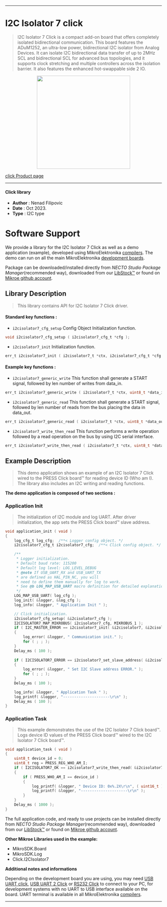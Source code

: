 
---
# I2C Isolator 7 click

> I2C Isolator 7 Click is a compact add-on board that offers completely isolated bidirectional communication. This board features the ADuM1252, an ultra-low power, bidirectional I2C isolator from Analog Devices. It can isolate I2C bidirectional data transfer of up to 2MHz SCL and bidirectional SCL for advanced bus topologies, and it supports clock stretching and multiple controllers across the isolation barrier. It also features the enhanced hot-swappable side 2 IO.

<p align="center">
  <img src="https://download.mikroe.com/images/click_for_ide/i2cisolator7_click.png" height=300px>
</p>

[click Product page](https://www.mikroe.com/i2c-isolator-7-click)

---


#### Click library

- **Author**        : Nenad Filipovic
- **Date**          : Oct 2023.
- **Type**          : I2C type


# Software Support

We provide a library for the I2C Isolator 7 Click
as well as a demo application (example), developed using MikroElektronika
[compilers](https://www.mikroe.com/necto-studio).
The demo can run on all the main MikroElektronika [development boards](https://www.mikroe.com/development-boards).

Package can be downloaded/installed directly from *NECTO Studio Package Manager*(recommended way), downloaded from our [LibStock&trade;](https://libstock.mikroe.com) or found on [Mikroe github account](https://github.com/MikroElektronika/mikrosdk_click_v2/tree/master/clicks).

## Library Description

> This library contains API for I2C Isolator 7 Click driver.

#### Standard key functions :

- `i2cisolator7_cfg_setup` Config Object Initialization function.
```c
void i2cisolator7_cfg_setup ( i2cisolator7_cfg_t *cfg );
```

- `i2cisolator7_init` Initialization function.
```c
err_t i2cisolator7_init ( i2cisolator7_t *ctx, i2cisolator7_cfg_t *cfg );
```

#### Example key functions :

- `i2cisolator7_generic_write` This function shall generate a START signal, followed by len number of writes from data_in.
```c
err_t i2cisolator7_generic_write ( i2cisolator7_t *ctx, uint8_t *data_in, uint8_t len );
```

- `i2cisolator7_generic_read` This function shall generate a START signal, followed by len number of reads from the bus placing the data in data_out.
```c
err_t i2cisolator7_generic_read ( i2cisolator7_t *ctx, uint8_t *data_out, uint8_t len );
```

- `i2cisolator7_write_then_read` This function performs a write operation followed by a read operation on the bus by using I2C serial interface.
```c
err_t i2cisolator7_write_then_read ( i2cisolator7_t *ctx, uint8_t *data_in, uint8_t len_write_data, uint8_t *data_out, uint8_t len_read_data );
```

## Example Description

> This demo application shows an example of an I2C Isolator 7 Click 
> wired to the PRESS Click board™ for reading device ID (Who am I).
> The library also includes an I2C writing and reading functions.

**The demo application is composed of two sections :**

### Application Init

> The initialization of I2C module and log UART.
> After driver initialization, the app sets the PRESS Click board™ slave address.

```c
void application_init ( void ) 
{
    log_cfg_t log_cfg;  /**< Logger config object. */
    i2cisolator7_cfg_t i2cisolator7_cfg;  /**< Click config object. */

    /** 
     * Logger initialization.
     * Default baud rate: 115200
     * Default log level: LOG_LEVEL_DEBUG
     * @note If USB_UART_RX and USB_UART_TX 
     * are defined as HAL_PIN_NC, you will 
     * need to define them manually for log to work. 
     * See @b LOG_MAP_USB_UART macro definition for detailed explanation.
     */
    LOG_MAP_USB_UART( log_cfg );
    log_init( &logger, &log_cfg );
    log_info( &logger, " Application Init " );

    // Click initialization.
    i2cisolator7_cfg_setup( &i2cisolator7_cfg );
    I2CISOLATOR7_MAP_MIKROBUS( i2cisolator7_cfg, MIKROBUS_1 );
    if ( I2C_MASTER_ERROR == i2cisolator7_init( &i2cisolator7, &i2cisolator7_cfg ) ) 
    {
        log_error( &logger, " Communication init." );
        for ( ; ; );
    }
    Delay_ms ( 100 );
    
    if ( I2CISOLATOR7_ERROR == i2cisolator7_set_slave_address( &i2cisolator7, PRESS_DEVICE_ADDRESS ) )
    {
        log_error( &logger, " Set I2C Slave address ERROR." );
        for ( ; ; );
    }
    Delay_ms ( 100 );

    log_info( &logger, " Application Task " );
    log_printf( &logger, "---------------------\r\n" );
    Delay_ms ( 100 );
}
```

### Application Task

> This example demonstrates the use of the I2C Isolator 7 Click board™.
> Logs device ID values of the PRESS Click board™ 
> wired to the I2C Isolator 7 Click board™.

```c
void application_task ( void ) 
{
    uint8_t device_id = 0;
    uint8_t reg = PRESS_REG_WHO_AM_I;
    if ( I2CISOLATOR7_OK == i2cisolator7_write_then_read( &i2cisolator7, &reg, 1, &device_id, 1 ) )
    {
        if ( PRESS_WHO_AM_I == device_id )
        {
            log_printf( &logger, " Device ID: 0x%.2X\r\n", ( uint16_t ) device_id );
            log_printf( &logger, "---------------------\r\n" );
        }
    }
    Delay_ms ( 1000 );
}
```

The full application code, and ready to use projects can be installed directly from *NECTO Studio Package Manager*(recommended way), downloaded from our [LibStock&trade;](https://libstock.mikroe.com) or found on [Mikroe github account](https://github.com/MikroElektronika/mikrosdk_click_v2/tree/master/clicks).

**Other Mikroe Libraries used in the example:**

- MikroSDK.Board
- MikroSDK.Log
- Click.I2CIsolator7

**Additional notes and informations**

Depending on the development board you are using, you may need
[USB UART click](https://www.mikroe.com/usb-uart-click),
[USB UART 2 Click](https://www.mikroe.com/usb-uart-2-click) or
[RS232 Click](https://www.mikroe.com/rs232-click) to connect to your PC, for
development systems with no UART to USB interface available on the board. UART
terminal is available in all MikroElektronika
[compilers](https://shop.mikroe.com/compilers).

---
